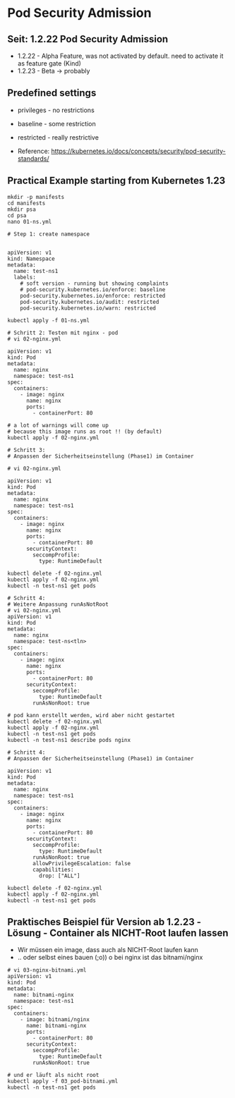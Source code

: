 # Pod Security Admission 


## Seit: 1.2.22 Pod Security Admission 

  * 1.2.22 - Alpha Feature, was not activated by default. need to activate it as feature gate (Kind)
  * 1.2.23 - Beta -> probably   

## Predefined settings

  * privileges - no restrictions  
  * baseline - some restriction 
  * restricted - really restrictive 

  * Reference: https://kubernetes.io/docs/concepts/security/pod-security-standards/

##  Practical Example starting from Kubernetes 1.23  

```
mkdir -p manifests
cd manifests
mkdir psa 
cd psa 
nano 01-ns.yml 
```

```
# Step 1: create namespace  


apiVersion: v1
kind: Namespace
metadata:
  name: test-ns1
  labels:
    # soft version - running but showing complaints 
    # pod-security.kubernetes.io/enforce: baseline 
    pod-security.kubernetes.io/enforce: restricted
    pod-security.kubernetes.io/audit: restricted
    pod-security.kubernetes.io/warn: restricted

```

```
kubectl apply -f 01-ns.yml 
```

```
# Schritt 2: Testen mit nginx - pod 
# vi 02-nginx.yml 

apiVersion: v1
kind: Pod
metadata:
  name: nginx
  namespace: test-ns1
spec:
  containers:
    - image: nginx
      name: nginx
      ports:
        - containerPort: 80

```

```
# a lot of warnings will come up 
# because this image runs as root !! (by default) 
kubectl apply -f 02-nginx.yml
```

```
# Schritt 3:
# Anpassen der Sicherheitseinstellung (Phase1) im Container 

# vi 02-nginx.yml 

apiVersion: v1
kind: Pod
metadata:
  name: nginx
  namespace: test-ns1
spec:
  containers:
    - image: nginx
      name: nginx
      ports:
        - containerPort: 80
      securityContext:     
        seccompProfile:    
          type: RuntimeDefault
```

```
kubectl delete -f 02-nginx.yml
kubectl apply -f 02-nginx.yml
kubectl -n test-ns1 get pods 
```

```
# Schritt 4: 
# Weitere Anpassung runAsNotRoot 
# vi 02-nginx.yml 
apiVersion: v1
kind: Pod
metadata:
  name: nginx
  namespace: test-ns<tln>
spec:
  containers:
    - image: nginx
      name: nginx
      ports:
        - containerPort: 80
      securityContext:
        seccompProfile:
          type: RuntimeDefault
        runAsNonRoot: true

```

```
# pod kann erstellt werden, wird aber nicht gestartet 
kubectl delete -f 02-nginx.yml 
kubectl apply -f 02-nginx.yml 
kubectl -n test-ns1 get pods
kubectl -n test-ns1 describe pods nginx 
```

```
# Schritt 4:
# Anpassen der Sicherheitseinstellung (Phase1) im Container 
```


```
apiVersion: v1
kind: Pod
metadata:
  name: nginx
  namespace: test-ns1
spec:
  containers:
    - image: nginx
      name: nginx
      ports:
        - containerPort: 80
      securityContext:
        seccompProfile:
          type: RuntimeDefault
        runAsNonRoot: true
        allowPrivilegeEscalation: false
        capabilities:
          drop: ["ALL"]

```

```
kubectl delete -f 02-nginx.yml
kubectl apply -f 02-nginx.yml
kubectl -n test-ns1 get pods 
```


## Praktisches Beispiel für Version ab 1.2.23 -Lösung - Container als NICHT-Root laufen lassen

  * Wir müssen ein image, dass auch als NICHT-Root laufen kann 
  * .. oder selbst eines bauen (;o)) 
  o bei nginx ist das bitnami/nginx 
 
```
# vi 03-nginx-bitnami.yml 
apiVersion: v1
kind: Pod
metadata:
  name: bitnami-nginx
  namespace: test-ns1
spec:
  containers:
    - image: bitnami/nginx
      name: bitnami-nginx
      ports:
        - containerPort: 80
      securityContext:
        seccompProfile:
          type: RuntimeDefault
        runAsNonRoot: true
```

```
# und er läuft als nicht root 
kubectl apply -f 03_pod-bitnami.yml 
kubectl -n test-ns1 get pods
```
